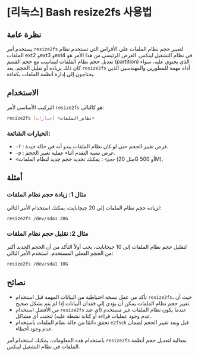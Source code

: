# [리눅스] Bash resize2fs 사용법

## نظرة عامة
يستخدم أمر `resize2fs` لتغيير حجم نظام الملفات على الأقراص التي تستخدم نظام الملفات ext2 وext3 وext4 في نظام التشغيل لينكس. الغرض الرئيسي من هذا الأمر هو تعديل حجم نظام الملفات ليتناسب مع حجم القسم (partition) الذي يحتوي عليه، سواء كان ذلك بزيادة أو تقليل الحجم. يعد `resize2fs` أداة مهمة للمطورين والمهندسين الذين يحتاجون إلى إدارة أنظمة الملفات بكفاءة.

## الاستخدام
التركيب الأساسي لأمر `resize2fs` هو كالتالي:

```bash
resize2fs [خيارات] <نظام_الملفات>
```

### الخيارات الشائعة:
- `-f` : فرض تغيير الحجم حتى لو كان نظام الملفات يبدو أنه في حالة جيدة.
- `-p` : عرض نسبة التقدم أثناء عملية تغيير الحجم.
- `<حجم>` : يمكنك تحديد حجم جديد لنظام الملفات (مثل 20G أو 500M).

## أمثلة
### مثال 1: زيادة حجم نظام الملفات
لزيادة حجم نظام الملفات إلى 20 جيجابايت، يمكنك استخدام الأمر التالي:

```bash
resize2fs /dev/sda1 20G
```

### مثال 2: تقليل حجم نظام الملفات
لتقليل حجم نظام الملفات إلى 10 جيجابايت، يجب أولاً التأكد من أن الحجم الجديد أكبر من الحجم الفعلي المستخدم. استخدم الأمر التالي:

```bash
resize2fs /dev/sda1 10G
```

## نصائح
- تأكد من عمل نسخة احتياطية من البيانات المهمة قبل استخدام `resize2fs`، حيث أن تغيير حجم نظام الملفات يمكن أن يؤدي إلى فقدان البيانات إذا لم يتم بشكل صحيح.
- من الأفضل استخدام `resize2fs` عندما يكون نظام الملفات غير مستخدم (أي عند عدم وجود عمليات قراءة أو كتابة نشطة عليه) لتجنب أي مشاكل.
- تحقق دائمًا من حالة نظام الملفات باستخدام `e2fsck` قبل وبعد تغيير الحجم لضمان عدم وجود أخطاء.

باستخدام هذه المعلومات، يمكنك استخدام أمر `resize2fs` بفعالية لتعديل حجم أنظمة الملفات في نظام التشغيل لينكس.